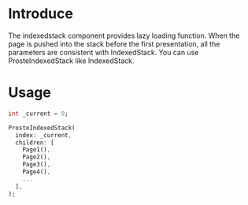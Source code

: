 # Introduce

The indexedstack component provides lazy loading function. When the page is pushed into the stack before the first presentation, all the parameters are consistent with IndexedStack. You can use ProsteIndexedStack like IndexedStack.

# Usage

``` dart
int _current = 0;

ProsteIndexedStack(
  index: _current,
  children: [
    Page1(),
    Page2(),
    Page3(),
    Page4(),
    ...
  ],
);
```